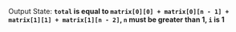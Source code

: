 Output State: **`total` is equal to `matrix[0][0] + matrix[0][n - 1] + matrix[1][1] + matrix[1][n - 2]`, `n` must be greater than 1, `i` is 1**